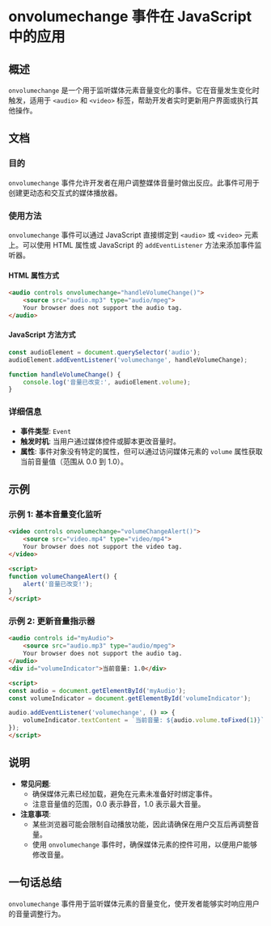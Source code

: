 <!--
Meta Description: # onvolumechange 事件在 JavaScript 中的应用 ## 概述 `onvolumechange` 是一个用于监听媒体元素音量变化的事件。它在音量发生变化时触发，适用于 `<audio>` 和 `<video>` 标签，帮助开发者实时更新用户界面或执行其他操作。 ## 文档 ##...
Meta Keywords: audio, onvolumechange, video, javascript, html
-->

# onvolumechange 事件在 JavaScript 中的应用

## 概述
`onvolumechange` 是一个用于监听媒体元素音量变化的事件。它在音量发生变化时触发，适用于 `<audio>` 和 `<video>` 标签，帮助开发者实时更新用户界面或执行其他操作。

## 文档
### 目的
`onvolumechange` 事件允许开发者在用户调整媒体音量时做出反应。此事件可用于创建更动态和交互式的媒体播放器。

### 使用方法
`onvolumechange` 事件可以通过 JavaScript 直接绑定到 `<audio>` 或 `<video>` 元素上。可以使用 HTML 属性或 JavaScript 的 `addEventListener` 方法来添加事件监听器。

#### HTML 属性方式
```html
<audio controls onvolumechange="handleVolumeChange()">
    <source src="audio.mp3" type="audio/mpeg">
    Your browser does not support the audio tag.
</audio>
```

#### JavaScript 方法方式
```javascript
const audioElement = document.querySelector('audio');
audioElement.addEventListener('volumechange', handleVolumeChange);

function handleVolumeChange() {
    console.log('音量已改变:', audioElement.volume);
}
```

### 详细信息
- **事件类型**: `Event`
- **触发时机**: 当用户通过媒体控件或脚本更改音量时。
- **属性**: 事件对象没有特定的属性，但可以通过访问媒体元素的 `volume` 属性获取当前音量值（范围从 0.0 到 1.0）。

## 示例
### 示例 1: 基本音量变化监听
```html
<video controls onvolumechange="volumeChangeAlert()">
    <source src="video.mp4" type="video/mp4">
    Your browser does not support the video tag.
</video>

<script>
function volumeChangeAlert() {
    alert('音量已改变!');
}
</script>
```

### 示例 2: 更新音量指示器
```html
<audio controls id="myAudio">
    <source src="audio.mp3" type="audio/mpeg">
    Your browser does not support the audio tag.
</audio>
<div id="volumeIndicator">当前音量: 1.0</div>

<script>
const audio = document.getElementById('myAudio');
const volumeIndicator = document.getElementById('volumeIndicator');

audio.addEventListener('volumechange', () => {
    volumeIndicator.textContent = `当前音量: ${audio.volume.toFixed(1)}`;
});
</script>
```

## 说明
- **常见问题**:
    - 确保媒体元素已经加载，避免在元素未准备好时绑定事件。
    - 注意音量值的范围，0.0 表示静音，1.0 表示最大音量。
- **注意事项**:
    - 某些浏览器可能会限制自动播放功能，因此请确保在用户交互后再调整音量。
    - 使用 `onvolumechange` 事件时，确保媒体元素的控件可用，以便用户能够修改音量。

## 一句话总结
`onvolumechange` 事件用于监听媒体元素的音量变化，使开发者能够实时响应用户的音量调整行为。